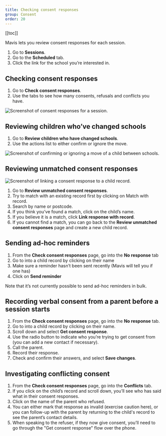 ```yaml
---
title: Checking consent responses
group: Consent
order: 20
---
```


[[toc]]

Mavis lets you review consent responses for each session.

1. Go to **Sessions**.
2. Go to the **Scheduled** tab.
3. Click the link for the school you’re interested in.

## Checking consent responses

1. Go to **Check consent responses**.
2. Use the tabs to see how many consents, refusals and conflicts you have.

![Screenshot of consent responses for a session.](/assets/images/session-consent.png 'Mavis shows consent responses for a session grouped by status.')

## Reviewing children who’ve changed schools

1. Go to **Review children who have changed schools**.
2. Use the actions list to either confirm or ignore the move.

![Screenshot of confirming or ignoring a move of a child between schools.](/assets/images/session-change-schools.png 'Mavis lets you confirm or ignore a move of a child between schools.')

## Reviewing unmatched consent responses

![Screenshot of linking a consent response to a child record.](/assets/images/consents-link.png 'Mavis lets you link an unmatched consent response to an existing child record.')

1. Go to **Review unmatched consent responses**.
2. Try to match with an existing record first by clicking on Match with record.
3. Search by name or postcode.
4. If you think you’ve found a match, click on the child’s name.
5. If you believe it is a match, click **Link response with record**.
6. If you cannot find a match, you can go back to the **Review unmatched consent responses** page and create a new child record.

## Sending ad-hoc reminders

1. From the **Check consent responses** page, go into the **No response** tab
2. Go to into a child record by clicking on their name
3. Make sure a reminder hasn’t been sent recently (Mavis will tell you if one has)
4. Click on **Send reminder**

Note that it’s not currently possible to send ad-hoc reminders in bulk.

## Recording verbal consent from a parent before a session starts

1. From the **Check consent responses** page, go into the **No response** tab.
2. Go to into a child record by clicking on their name.
3. Scroll down and select **Get consent response**.
4. Use the radio button to indicate who you’re trying to get consent from (you can add a new contact if necessary).
5. Call the parent.
6. Record their response.
7. Check and confirm their answers, and select **Save changes**.

## Investigating conflicting consent

1. From the **Check consent responses** page, go into the **Conflicts** tab.
2. If you click on the child’s record and scroll down, you’ll see who has said what in their consent responses.
3. Click on the name of the parent who refused.
4. You can either mark that response as invalid (exercise caution here), or you can follow-up with the parent by returning to the child's record to see the parent’s contact details.
5. When speaking to the refuser, if they now give consent, you’ll need to go through the "Get consent response" flow over the phone.
